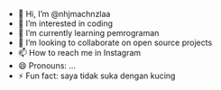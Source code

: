 - 👋 Hi, I’m @nhjmachnzlaa
- 👀 I’m interested in coding
- 🌱 I’m currently learning pemrograman 
- 💞️ I’m looking to collaborate on open source projects
- 📫 How to reach me in Instagram 
- 😄 Pronouns: ...
- ⚡ Fun fact: saya tidak suka dengan kucing

<!---
nhjmachnzlaa/nhjmachnzlaa is a ✨ special ✨ repository because its `README.md` (this file) appears on your GitHub profile.
You can click the Preview link to take a look at your changes.
--->
